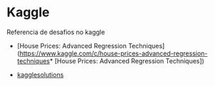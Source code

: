 # Kaggle
Referencia de desafios no kaggle

* [House Prices: Advanced Regression Techniques](https://www.kaggle.com/c/house-prices-advanced-regression-techniques* [House Prices: Advanced Regression Techniques])

* [kagglesolutions](http://kagglesolutions.com/?ref=headerlink)
